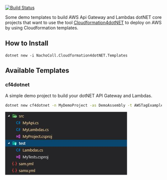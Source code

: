 [![Build Status](https://travis-ci.com/NachoColl/dotnet-cf4dotnet-templates.svg?branch=master)](https://travis-ci.com/NachoColl/dotnet-cf4dotnet-templates)

Some demo templates to build AWS Api Gateway and Lambdas dotNET core projects that want to use the tool [Cloudformation4dotNET](https://github.com/NachoColl/dotnet-cf4dotnet) to deploy on AWS by using Cloudformation templates.

## How to Install

```
dotnet new -i NachoColl.Cloudformation4dotNET.Templates
```

## Available Templates

### cf4dotnet

A simple demo project to build your dotNET API Gateway and Lambdas.

```bash
dotnet new cf4dotnet -n MyDemoProject -as DemoAssembly -t AWSTagExample
```

![cf4dotnet-image](./assets/images/cf4dotnet_files.JPG)

